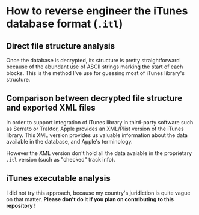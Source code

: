 # How to reverse engineer the iTunes database format (`.itl`)

## Direct file structure analysis

Once the database is decrypted, its structure is pretty straightforward because of the abundant use of ASCII strings marking the start of each blocks. This is the method I've use for guessing most of iTunes library's structure.

## Comparison between decrypted file structure and exported XML files

In order to support integration of iTunes library in third-party software such as Serrato or Traktor, Apple provides an XML/Plist version of the iTunes library. This XML version provides us valuable information about the data available in the database, and Apple's terminology.

However the XML version don't hold all the data avaiable in the proprietary `.itl` version (such as "checked" track info).

## iTunes executable analysis

I did not try this approach, because my country's juridiction is quite vague on that matter. **Please don't do it if you plan on contributing to this repository !**
